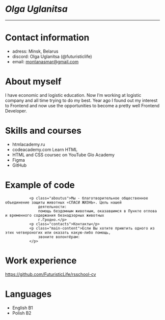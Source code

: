 # ***Olga Uglanitsa***
***********************
# Contact information
* adress: Minsk, Belarus
* discord: Olga Uglanitsa (@futuristiclife)
* email: montanasmar@gmail.com
# About myself
I have economic and logistic education. Now I’m working at logistic company and all time trying to do my best. Year ago I found out my interest to Frontend and now use the opportunities to become a pretty well  Frontend Developer.
# Skills and courses
* htmlacademy.ru
* codeacademy.com Learn HTML
* HTML and CSS coursec on YouTube Glo Academy
* Figma
* GitHub
# Example of code
 
 ```<h3>О нас</h3>
            <p class="aboutus">Мы - благотворительное общественное объединение защиты животных «СПАСИ ЖИЗНЬ». Цель нашей
                деятельности:
                помощь бездомным животным, оказавшимся в Пункте отлова и временного содержания безнадзорных животных
                г.Гродно.</p>
            <p class="contacts">Контакты</p>
            <p class="main-content">Если Вы хотите приютить одного из этих четвероногих или оказать какую-либо помощь,
                звоните волонтёрам:
            </p>
  ```

# Work experience
https://github.com/FuturisticLife/rsschool-cv
# Languages
* English B1
* Polish B2


